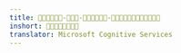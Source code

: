 ```yaml
---
title: ---
inshort: 
translator: Microsoft Cognitive Services
---
```




